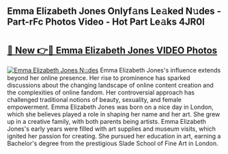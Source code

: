 ## Emma Elizabeth Jones Onlyf𝚊ns Le𝚊ked N𝚞des - Part-rFc Photos Video - Hot Part Le𝚊ks 4JR0l

# <h2><a href="http://ab79770.deff.icu/?id=Emma+Elizabeth+Jones">🔗 New 👉🔴 Emma Elizabeth Jones VIDEO Photos</a></h2>

[![Emma Elizabeth Jones N𝚞des](https://i.imgur.com/rIISA9y.gif)](http://ab79770.deff.icu/?id=Emma+Elizabeth+Jones)
Emma Elizabeth Jones's influence extends beyond her online presence. Her rise to prominence has sparked discussions about the changing landscape of online content creation and the complexities of online fandom. Her controversial approach has challenged traditional notions of beauty, sexuality, and female empowerment. Emma Elizabeth Jones was born on a nice day in London, which she believes played a role in shaping her name and her art. She grew up in a creative family, with both parents being artists. Emma Elizabeth Jones's early years were filled with art supplies and museum visits, which ignited her passion for creating. She pursued her education in art, earning a Bachelor's degree from the prestigious Slade School of Fine Art in London.
